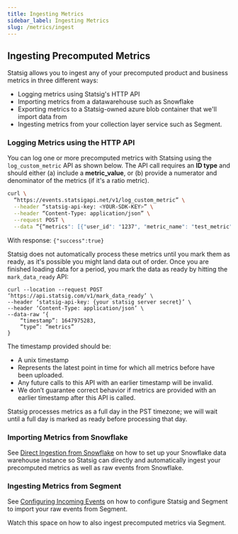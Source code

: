 ```yaml
---
title: Ingesting Metrics
sidebar_label: Ingesting Metrics
slug: /metrics/ingest
---
```


## Ingesting Precomputed Metrics

Statsig allows you to ingest any of your precomputed product and business metrics in three different ways:

- Logging metrics using Statsig's HTTP API
- Importing metrics from a datawarehouse such as Snowflake
- Exporting metrics to a Statsig-owned azure blob container that we'll import data from
- Ingesting metrics from your collection layer service such as Segment.

### Logging Metrics using the HTTP API

You can log one or more precomputed metrics with Statsing using the `log_custom_metric` API as shown below. The API call requires an **ID type** and should either (a) include a **metric_value**, or (b) provide a numerator and denominator of the metrics (if it's a ratio metric).

```bash
curl \
  “https://events.statsigapi.net/v1/log_custom_metric” \
  --header “statsig-api-key: <YOUR-SDK-KEY>” \
  --header “Content-Type: application/json” \
  --request POST \
  --data “{“metrics": [{"user_id": "1237", "metric_name": "test_metric", "id_type": "user_id", "metric_value": 90}, {"user_id": "4568", "metric_name": "ratio", "id_type": "stable_id", "numerator": 3, "denominator": 15}]}”
```

With response:
`{"success":true}`

Statsig does not automatically process these metrics until you mark them as ready, as it's possible you might land data out of order. Once you are finished loading data for a period, you mark the data as ready by hitting the `mark_data_ready` API:

```
curl --location --request POST ‘https://api.statsig.com/v1/mark_data_ready’ \
--header ‘statsig-api-key: {your statsig server secret}’ \
--header ‘Content-Type: application/json’ \
--data-raw ‘{
    “timestamp”: 1647975283,
    “type”: “metrics”
}
```

The timestamp provided should be:

- A unix timestamp
- Represents the latest point in time for which all metrics before have been uploaded.
- Any future calls to this API with an earlier timestamp will be invalid.
- We don’t guarantee correct behavior if metrics are provided with an earlier timestamp after this API is called.

Statsig processes metrics as a full day in the PST timezone; we will wait until a full day is marked as ready before processing that day.

### Importing Metrics from Snowflake

See [Direct Ingestion from Snowflake](/integrations/snowflake#direct-ingestion-from-snowflake) on how to set up your Snowflake data warehouse instance so Statsig can directly and automatically ingest your precomputed metrics as well as raw events from Snowflake.

### Ingesting Metrics from Segment

See [Configuring Incoming Events](/integrations/data-connectors/segment#configuring-incoming-events) on how to configure Statsig and Segment to import your raw events from Segment.

Watch this space on how to also ingest precomputed metrics via Segment.
